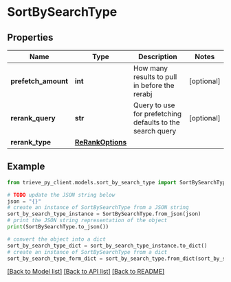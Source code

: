 # SortBySearchType


## Properties

Name | Type | Description | Notes
------------ | ------------- | ------------- | -------------
**prefetch_amount** | **int** | How many results to pull in before the rerabj | [optional] 
**rerank_query** | **str** | Query to use for prefetching defaults to the search query | [optional] 
**rerank_type** | [**ReRankOptions**](ReRankOptions.md) |  | 

## Example

```python
from trieve_py_client.models.sort_by_search_type import SortBySearchType

# TODO update the JSON string below
json = "{}"
# create an instance of SortBySearchType from a JSON string
sort_by_search_type_instance = SortBySearchType.from_json(json)
# print the JSON string representation of the object
print(SortBySearchType.to_json())

# convert the object into a dict
sort_by_search_type_dict = sort_by_search_type_instance.to_dict()
# create an instance of SortBySearchType from a dict
sort_by_search_type_form_dict = sort_by_search_type.from_dict(sort_by_search_type_dict)
```
[[Back to Model list]](../README.md#documentation-for-models) [[Back to API list]](../README.md#documentation-for-api-endpoints) [[Back to README]](../README.md)


